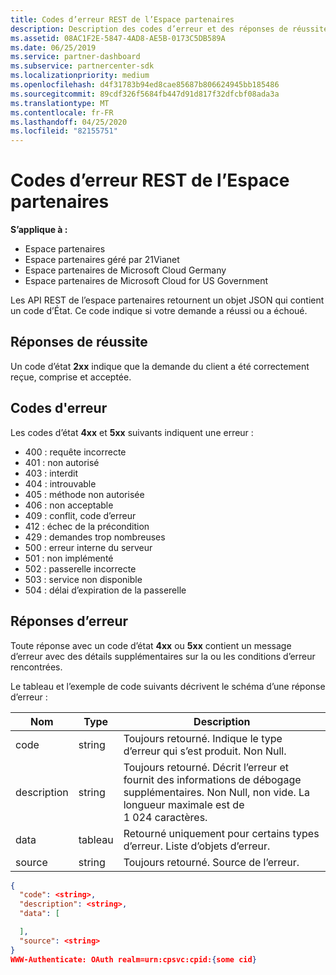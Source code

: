 ```yaml
---
title: Codes d’erreur REST de l’Espace partenaires
description: Description des codes d’erreur et des réponses de réussite à partir des API de l’espace partenaires.
ms.assetid: 08AC1F2E-5847-4AD8-AE5B-0173C5DB589A
ms.date: 06/25/2019
ms.service: partner-dashboard
ms.subservice: partnercenter-sdk
ms.localizationpriority: medium
ms.openlocfilehash: d4f31783b94ed8cae85687b806624945bb185486
ms.sourcegitcommit: 89cdf326f5684fb447d91d817f32dfcbf08ada3a
ms.translationtype: MT
ms.contentlocale: fr-FR
ms.lasthandoff: 04/25/2020
ms.locfileid: "82155751"
---
```

# <a name="partner-center-rest-error-codes"></a>Codes d’erreur REST de l’Espace partenaires

**S’applique à :**

- Espace partenaires
- Espace partenaires géré par 21Vianet
- Espace partenaires de Microsoft Cloud Germany
- Espace partenaires de Microsoft Cloud for US Government

Les API REST de l’espace partenaires retournent un objet JSON qui contient un code d’État. Ce code indique si votre demande a réussi ou a échoué.

## <a name="success-responses"></a>Réponses de réussite

Un code d’état **2xx** indique que la demande du client a été correctement reçue, comprise et acceptée.

## <a name="error-codes"></a>Codes d'erreur

Les codes d’état **4xx** et **5xx** suivants indiquent une erreur :

- 400 : requête incorrecte
- 401 : non autorisé
- 403 : interdit
- 404 : introuvable
- 405 : méthode non autorisée
- 406 : non acceptable
- 409 : conflit, code d’erreur
- 412 : échec de la précondition
- 429 : demandes trop nombreuses
- 500 : erreur interne du serveur
- 501 : non implémenté
- 502 : passerelle incorrecte
- 503 : service non disponible
- 504 : délai d’expiration de la passerelle

## <a name="error-responses"></a>Réponses d’erreur

Toute réponse avec un code d’état **4xx** ou **5xx** contient un message d’erreur avec des détails supplémentaires sur la ou les conditions d’erreur rencontrées.

Le tableau et l’exemple de code suivants décrivent le schéma d’une réponse d’erreur :

| Nom        | Type   | Description                                                                                                                                            |
|-------------|--------|--------------------------------------------------------------------------------------------------------------------------------------------------------|
| code        | string | Toujours retourné. Indique le type d’erreur qui s’est produit. Non Null.                                                                                  |
| description | string | Toujours retourné. Décrit l’erreur et fournit des informations de débogage supplémentaires. Non Null, non vide. La longueur maximale est de 1 024 caractères. |
| data        | tableau  | Retourné uniquement pour certains types d’erreur. Liste d’objets d’erreur.                                                                                           |
| source      | string | Toujours retourné. Source de l’erreur.                                                                                                              |

```json
{
  "code": <string>,
  "description": <string>,
  "data": [

  ],
  "source": <string>
}
WWW-Authenticate: OAuth realm=urn:cpsvc:cpid:{some cid}
```

